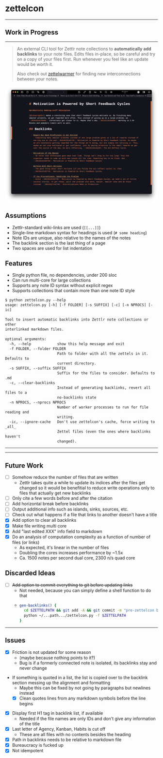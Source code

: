 # zettelcon

***

## Work in Progress

***

> An external CLI tool for Zettlr note collections to **automatically add backlinks** to your note files.
> Edits files in-place, so be careful and try on a copy of your files first. Run whenever you feel like an update would be worth it.
> 
> Also check out [zettelwarmer](https://github.com/whateverforever/zettelwarmer) for finding new interconnections between your notes.

![](screenshot.png)

## Assumptions

- Zettlr-standard wiki-links are used (`[[...]]`)
- Single-line markdown syntax for headings is used (`# some heading`)
- Note IDs are unique, also relative to the names of the notes
- The backlink section is the last thing of a page
- Two spaces are used for list indentation

## Features

- Single python file, no dependencies, under 200 sloc
- Can run multi-core for large collections
- Supports any note ID syntax without explicit regex
- Supports collections that contain more than one note ID style

```
$ python zettelcon.py --help
usage: zettelcon.py [-h] [-f FOLDER] [-s SUFFIX] [-c] [-n NPROCS] [-ic]

Tool to insert automatic backlinks into Zettlr note collections or other
interlinked markdown files.

optional arguments:
  -h, --help            show this help message and exit
  -f FOLDER, --folder FOLDER
                        Path to folder with all the zettels in it. Defaults to
                        current directory.
  -s SUFFIX, --suffix SUFFIX
                        Suffix for the files to consider. Defaults to .md
  -c, --clear-backlinks
                        Instead of generating backlinks, revert all files to a
                        no-backlinks state
  -n NPROCS, --nprocs NPROCS
                        Number of worker processes to run for file reading and
                        writing.
  -ic, --ignore-cache   Don't use zettelcon's cache, force writing to _all_
                        Zettel files (even the ones where backlinks haven't
                        changed).
```

---

---

## Future Work

- [ ] Somehow reduce the number of files that are written
  - Zettlr takes quite a while to update its indices after the files get changed
    so it would be benefitial to reduce write operations only to files that actually
    get new backlinks
- [ ] Only cite a few words before and after the citation
- [ ] Add horizontal break before backlinks
- [ ] Output additional info such as islands, sinks, sources, etc.
- [ ] Check out what happens if a file that links to another doesn't have a title
- [x] Add option to clear all backlinks
- [x] Make file writing multi core
- [x] Add "last edited XXX" info field to markdown
- [x] Do an analysis of computation complexity as a function of number of files (or links)
  - As expected, it's linear in the number of files
  - Doubling the cores increases performance by ~1.5x
  - Ca. 1500 notes per second dual core, 2300 n/s quad core
## Discarded Ideas

- [ ] ~~Add option to commit everything to git before updating links~~
  - Not needed, because you can simply define a shell function to do that
  - ```bash
    gen-backlinks() {
      cd $ZETTELPATH && git add -A && git commit -m "pre-zettelcon backup" ;\
      python ~/...path.../zettelcon.py -f $ZETTELPATH
    }
    ```

---
## Issues

- [x] Friction is not updated for some reason
  - (maybe because nothing points to it?)
  - Bug is if a formerly connected note is isolated, its backlinks stay and never change
- If something is quoted in a list, the list is copied over to the backlink section messing up the alignment and formatting
  - Maybe this can be fixed by not going by paragraphs but newlines instead
  - [x] Clean quotes lines from any markdown symbols before the line begins
- [x] Display first H1 tag in backlink list, if available
  - Needed if the file names are only IDs and don't give any information of the title
- [x] Last letter of Agency, Kanban, Habits is cut off
  - These are all files with no contents besides the heading
- [x] Path in backlinks needs to be relative to markdown file
- [x] Bureaucracy is fucked up
- [x] Not idempotent